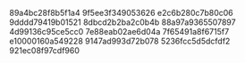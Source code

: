 89a4bc28f8b5f1a4
9f5ee3f349053626
e2c6b280c7b80c06
9dddd79419b01521
8dbcd2b2ba2c0b4b
88a97a9365507897
4d99136c95ce5cc0
7e88eab02ae6d04a
7f65491a8f6715f7
e10000160a549228
9147ad993d72b078
5236fcc5d5dcfdf2
921ec08f97cdf960
